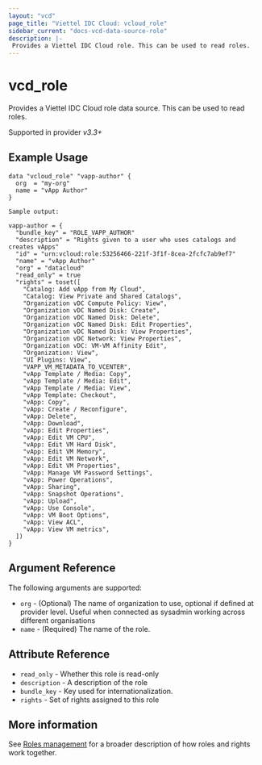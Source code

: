 ```yaml
---
layout: "vcd"
page_title: "Viettel IDC Cloud: vcloud_role"
sidebar_current: "docs-vcd-data-source-role"
description: |-
 Provides a Viettel IDC Cloud role. This can be used to read roles.
---
```


# vcd\_role

Provides a Viettel IDC Cloud role data source. This can be used to read roles.

Supported in provider *v3.3+*

## Example Usage

```hcl
data "vcloud_role" "vapp-author" {
  org  = "my-org"
  name = "vApp Author"
}
```
```
Sample output:

vapp-author = {
  "bundle_key" = "ROLE_VAPP_AUTHOR"
  "description" = "Rights given to a user who uses catalogs and creates vApps"
  "id" = "urn:vcloud:role:53256466-221f-3f1f-8cea-2fcfc7ab9ef7"
  "name" = "vApp Author"
  "org" = "datacloud"
  "read_only" = true
  "rights" = toset([
    "Catalog: Add vApp from My Cloud",
    "Catalog: View Private and Shared Catalogs",
    "Organization vDC Compute Policy: View",
    "Organization vDC Named Disk: Create",
    "Organization vDC Named Disk: Delete",
    "Organization vDC Named Disk: Edit Properties",
    "Organization vDC Named Disk: View Properties",
    "Organization vDC Network: View Properties",
    "Organization vDC: VM-VM Affinity Edit",
    "Organization: View",
    "UI Plugins: View",
    "VAPP_VM_METADATA_TO_VCENTER",
    "vApp Template / Media: Copy",
    "vApp Template / Media: Edit",
    "vApp Template / Media: View",
    "vApp Template: Checkout",
    "vApp: Copy",
    "vApp: Create / Reconfigure",
    "vApp: Delete",
    "vApp: Download",
    "vApp: Edit Properties",
    "vApp: Edit VM CPU",
    "vApp: Edit VM Hard Disk",
    "vApp: Edit VM Memory",
    "vApp: Edit VM Network",
    "vApp: Edit VM Properties",
    "vApp: Manage VM Password Settings",
    "vApp: Power Operations",
    "vApp: Sharing",
    "vApp: Snapshot Operations",
    "vApp: Upload",
    "vApp: Use Console",
    "vApp: VM Boot Options",
    "vApp: View ACL",
    "vApp: View VM metrics",
  ])
}
```


## Argument Reference

The following arguments are supported:

* `org` - (Optional) The name of organization to use, optional if defined at provider level. Useful when connected as sysadmin working across different organisations
* `name` - (Required) The name of the role.

## Attribute Reference

* `read_only` - Whether this role is read-only
* `description` - A description of the role
* `bundle_key` - Key used for internationalization.
* `rights` - Set of rights assigned to this role

## More information

See [Roles management](/providers/terraform-viettelidc/vcloud/latest/docs/guides/roles_management) for a broader description of how roles and
rights work together.
